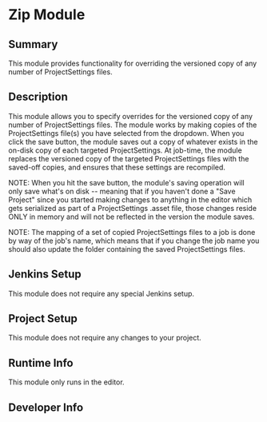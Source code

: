 Zip Module
=============

## Summary

This module provides functionality for overriding the versioned copy of any number of ProjectSettings files.

## Description

This module allows you to specify overrides for the versioned copy of any number of ProjectSettings files. The module works by making copies of the ProjectSettings file(s)
you have selected from the dropdown. When you click the save button, the module saves out a copy of whatever exists in the on-disk copy of each targeted ProjectSettings. At job-time,
the module replaces the versioned copy of the targeted ProjectSettings files with the saved-off copies, and ensures that these settings are recompiled.

NOTE: When you hit the save button, the module's saving operation will only save what's on disk -- meaning that if you haven't done a "Save Project" since you started making changes to anything
in the editor which gets serialized as part of a ProjectSettings .asset file, those changes reside ONLY in memory and will not be reflected in the version the module saves.

NOTE: The mapping of a set of copied ProjectSettings files to a job is done by way of the job's name, which means that if you change the job name you should also update the folder
containing the saved ProjectSettings files.

## Jenkins Setup

This module does not require any special Jenkins setup.

## Project Setup

This module does not require any changes to your project.

## Runtime Info

This module only runs in the editor.

## Developer Info